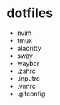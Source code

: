 # dotfiles 

- nvim
- tmux
- alacritty
- sway 
- waybar 
- .zshrc
- .inputrc
- .vimrc
- .gitconfig

